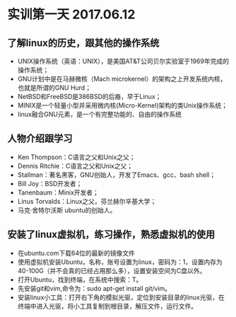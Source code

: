 # 实训第一天 2017.06.12
## 了解linux的历史，跟其他的操作系统
* UNIX操作系统（英语：UNIX），是美国AT&T公司贝尔实验室于1969年完成的操作系统；
* GNU计划中是在马赫微核（Mach microkernel）的架构之上开发系统内核，也就是所谓的GNU Hurd；
* NetBSD和FreeBSD是386BSD的后裔，早于Linux；
* MINIX是一个轻量小型并采用微内核(Micro-Kernel)架构的类Unix操作系统；
* linux融合GNU元素，是一个有完整功能的、自由的操作系统
## 人物介绍跟学习
* Ken Thompson：C语言之父和Unix之父；
* Dennis Ritchie：C语言之父和Unix之父；
* Stallman：著名黑客，GNU创始人，开发了Emacs、gcc、bash shell；
* Bill Joy：BSD开发者；
* Tanenbaum：Minix开发者；
* Linus Torvalds：Linux之父，芬兰赫尔辛基大学；
* 马克·舍特尔沃斯 ubuntu的创始人。
## 安装了linux虚拟机，练习操作，熟悉虚拟机的使用
* 在ubuntu.com下载64位的最新的镜像文件
* 使用虚拟机安装Ubuntu，名称，账号设置为linux，密码为：1，设置内存为40-100G（并不会真的已经占用那么多），设置安装空间为C盘以外。
* 打开Ubuntu，找到终端，在系统中搜索：T。
* 先安装git和vim,命令为：sudo apt-get install git/vim。
* 安装linux小工具：打开右下角的模拟光驱，定位到安装目录的linux光驱，在终端中进入光驱，将小工具复制到根目录，解压文件，运行文件。

